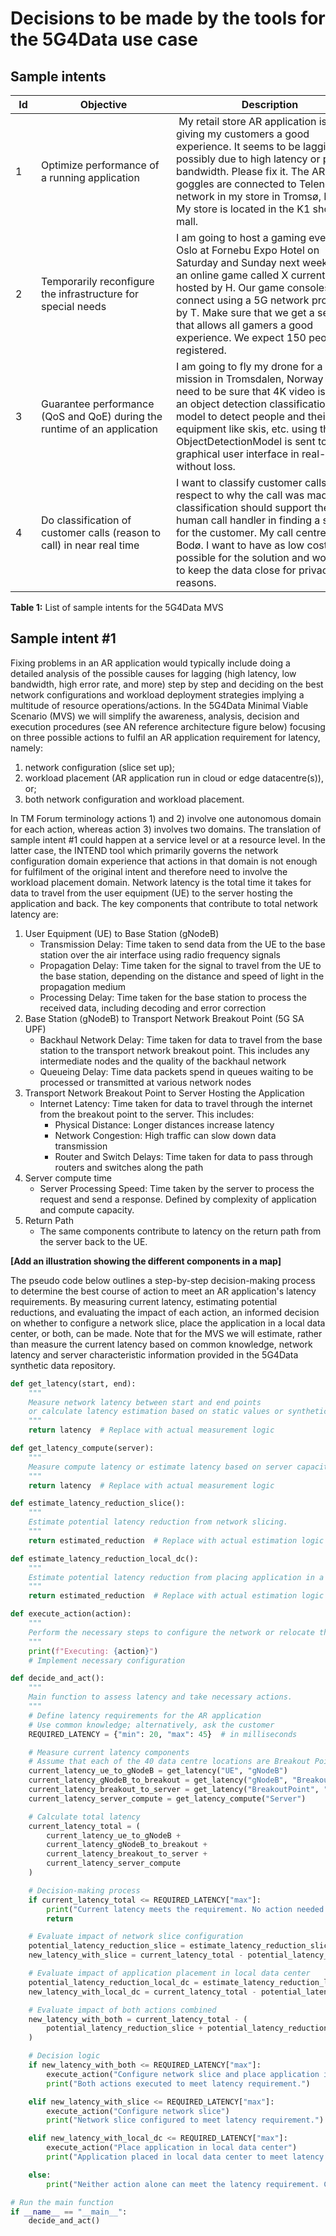 # Decisions to be made by the tools for the 5G4Data use case
## Sample intents
|<div style="width:25px">Id</div>|<div style="width:200px">Objective</div>|<div style="width:300px">Description</div>|
|------|---------------|-------|
| 1	| Optimize performance of a running application	| My retail store AR application is not giving my customers a good experience. It seems to be lagging, possibly due to high latency or poor bandwidth. Please fix it. The AR goggles are connected to Telenor 5G network in my store in Tromsø, Norway. My store is located in the K1 shopping mall.|
| 2 | Temporarily reconfigure the infrastructure for special needs | I am going to host a gaming event in Oslo at Fornebu Expo Hotel on Saturday and Sunday next week, using an online game called X currently hosted by H. Our game consoles will connect using a 5G network provided by T. Make sure that we get a setup that allows all gamers a good experience. We expect 150 people registered. |
| 3	| Guarantee performance (QoS and QoE) during the runtime of an application | I am going to fly my drone for a rescue mission in Tromsdalen, Norway and I need to be sure that 4K video is sent to an object detection classifications model to detect people and their winter equipment like skis, etc. using the ObjectDetectionModel is sent to my graphical user interface in real-time without loss. |
| 4 | Do classification of customer calls (reason to call) in near real time | I want to classify customer calls with respect to why the call was made. The classification should support the human call handler in finding a solution for the customer. My call centre is in Bodø. I want to have as low cost as possible for the solution and would like to keep the data close for privacy reasons.|

**Table 1:** List of sample intents for the 5G4Data MVS

## Sample intent #1
Fixing problems in an AR application would typically include doing a detailed analysis of the possible causes for lagging (high latency, low bandwidth, high error rate, and more) step by step and deciding on the best network configurations and workload deployment strategies implying a multitude of resource operations/actions. 
In the 5G4Data Minimal Viable Scenario (MVS) we will simplify the awareness, analysis, decision and execution procedures (see AN reference architecture figure below) focusing on three possible actions to fulfil an AR application requirement for latency, namely: 
1. network configuration (slice set up); 
2. workload placement (AR application run in cloud or edge datacentre(s)), or; 
3. both network configuration and workload placement.

In TM Forum terminology actions 1) and 2) involve one autonomous domain for each action, whereas action 3) involves two domains. The translation of sample intent #1 could happen at a service level or at a resource level. In the latter case, the INTEND tool which primarily governs the network configuration domain experience that actions in that domain is not enough for fulfilment of the original intent and therefore need to involve the workload placement domain.
Network latency is the total time it takes for data to travel from the user equipment (UE) to the server hosting the application and back. The key components that contribute to total network latency are:
1. User Equipment (UE) to Base Station (gNodeB)
    - Transmission Delay: Time taken to send data from the UE to the base station over the air interface using radio frequency signals
    - Propagation Delay: Time taken for the signal to travel from the UE to the base station, depending on the distance and speed of light in the propagation medium
    - Processing Delay: Time taken for the base station to process the received data, including decoding and error correction
2. Base Station (gNodeB) to Transport Network Breakout Point (5G SA UPF)
    - Backhaul Network Delay: Time taken for data to travel from the base station to the transport network breakout point. This includes any intermediate nodes and the quality of the backhaul network
    - Queueing Delay: Time data packets spend in queues waiting to be processed or transmitted at various network nodes
3. Transport Network Breakout Point to Server Hosting the Application
    - Internet Latency: Time taken for data to travel through the internet from the breakout point to the server. This includes:
        - Physical Distance: Longer distances increase latency
        - Network Congestion: High traffic can slow down data transmission
        - Router and Switch Delays: Time taken for data to pass through routers and switches along the path
4. Server compute time
    - Server Processing Speed: Time taken by the server to process the request and send a response. Defined by complexity of application and compute capacity.
5. Return Path
    - The same components contribute to latency on the return path from the server back to the UE.

**[Add an illustration showing the different components in a map]**

The pseudo code below outlines a step-by-step decision-making process to determine the best course of action to meet an AR application's latency requirements. By measuring current latency, estimating potential reductions, and evaluating the impact of each action, an informed decision on whether to configure a network slice, place the application in a local data center, or both, can be made. Note that for the MVS we will estimate, rather than measure the current latency based on common knowledge, network latency and server characteristic information provided in the 5G4Data synthetic data repository.
```python 
def get_latency(start, end):
    """
    Measure network latency between start and end points 
    or calculate latency estimation based on static values or synthetic data.
    """
    return latency  # Replace with actual measurement logic

def get_latency_compute(server):
    """
    Measure compute latency or estimate latency based on server capacity.
    """
    return latency  # Replace with actual measurement logic

def estimate_latency_reduction_slice():
    """
    Estimate potential latency reduction from network slicing.
    """
    return estimated_reduction  # Replace with actual estimation logic

def estimate_latency_reduction_local_dc():
    """
    Estimate potential latency reduction from placing application in a local data center.
    """
    return estimated_reduction  # Replace with actual estimation logic

def execute_action(action):
    """
    Perform the necessary steps to configure the network or relocate the application.
    """
    print(f"Executing: {action}")
    # Implement necessary configuration

def decide_and_act():
    """
    Main function to assess latency and take necessary actions.
    """
    # Define latency requirements for the AR application
    # Use common knowledge; alternatively, ask the customer
    REQUIRED_LATENCY = {"min": 20, "max": 45}  # in milliseconds

    # Measure current latency components
    # Assume that each of the 40 data centre locations are Breakout Points
    current_latency_ue_to_gNodeB = get_latency("UE", "gNodeB")
    current_latency_gNodeB_to_breakout = get_latency("gNodeB", "BreakoutPoint")
    current_latency_breakout_to_server = get_latency("BreakoutPoint", "Server")
    current_latency_server_compute = get_latency_compute("Server")

    # Calculate total latency
    current_latency_total = (
        current_latency_ue_to_gNodeB +
        current_latency_gNodeB_to_breakout +
        current_latency_breakout_to_server +
        current_latency_server_compute
    )

    # Decision-making process
    if current_latency_total <= REQUIRED_LATENCY["max"]:
        print("Current latency meets the requirement. No action needed.")
        return

    # Evaluate impact of network slice configuration
    potential_latency_reduction_slice = estimate_latency_reduction_slice()
    new_latency_with_slice = current_latency_total - potential_latency_reduction_slice

    # Evaluate impact of application placement in local data center
    potential_latency_reduction_local_dc = estimate_latency_reduction_local_dc()
    new_latency_with_local_dc = current_latency_total - potential_latency_reduction_local_dc

    # Evaluate impact of both actions combined
    new_latency_with_both = current_latency_total - (
        potential_latency_reduction_slice + potential_latency_reduction_local_dc
    )

    # Decision logic
    if new_latency_with_both <= REQUIRED_LATENCY["max"]:
        execute_action("Configure network slice and place application in local data center")
        print("Both actions executed to meet latency requirement.")

    elif new_latency_with_slice <= REQUIRED_LATENCY["max"]:
        execute_action("Configure network slice")
        print("Network slice configured to meet latency requirement.")

    elif new_latency_with_local_dc <= REQUIRED_LATENCY["max"]:
        execute_action("Place application in local data center")
        print("Application placed in local data center to meet latency requirement.")

    else:
        print("Neither action alone can meet the latency requirement. Consider both actions or further optimizations.")

# Run the main function
if __name__ == "__main__":
    decide_and_act()
```